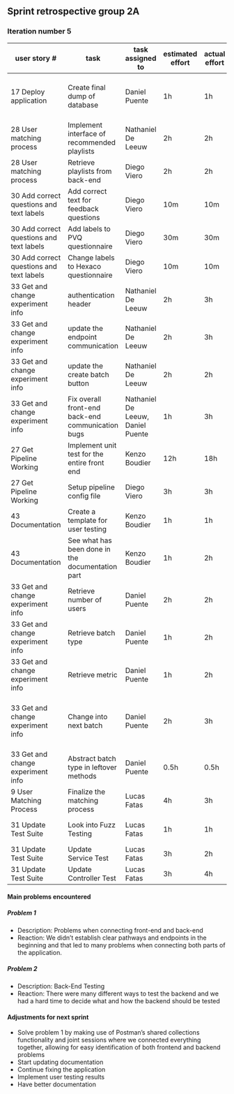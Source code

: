 ## Sprint retrospective group 2A
 
### Iteration number 5


|  user story # |  task | task assigned to  | estimated effort  | actual effort  | done | note |
|---|---|---|---|---|---|---|
| 17 Deploy application  | Create final dump of database  | Daniel Puente  | 1h  | 1h  | yes  | Database is empty, mock data will be added by Lucas in another task  |
| 28 User matching process  | Implement interface of recommended playlists | Nathaniel De Leeuw | 2h  | 2h  | yes  |   |
| 28 User matching process  | Retrieve playlists from back-end | Diego Viero | 2h  | 2h  | yes  |   |
| 30 Add correct questions and text labels  | Add correct text for feedback questions | Diego Viero | 10m  | 10m  | yes  |   |
| 30 Add correct questions and text labels  | Add labels to PVQ questionnaire | Diego Viero | 30m  | 30m  | yes  |   |
| 30 Add correct questions and text labels  | Change labels to Hexaco questionnaire | Diego Viero | 10m  | 10m  | yes  |   |
| 33 Get and change experiment info  | authentication header | Nathaniel De Leeuw | 2h  | 3h  | yes  |   |
| 33 Get and change experiment info  | update the endpoint communication | Nathaniel De Leeuw | 2h  | 3h  | yes  |   |
| 33 Get and change experiment info  | update the create batch button | Nathaniel De Leeuw | 2h  | 2h  | yes  |   |
| 33 Get and change experiment info  | Fix overall front-end back-end communication bugs| Nathaniel De Leeuw, Daniel Puente | 1h  | 3h  | yes  |   |
| 27 Get Pipeline Working |Implement unit test for the entire front end | Kenzo Boudier | 12h | 18h | yes | Most important components are tested |
| 27 Get Pipeline Working |Setup pipeline config file| Diego Viero | 3h | 3h | no | |
| 43 Documentation | Create a template for user testing | Kenzo Boudier | 1h | 1h | yes |  | 
| 43 Documentation | See what has been done in the documentation part | Kenzo Boudier | 1h | 2h | yes |  | 
| 33 Get and change experiment info  | Retrieve number of users  | Daniel Puente  | 2h  | 2h  | yes  |   |
| 33 Get and change experiment info  | Retrieve batch type  | Daniel Puente  | 1h | 2h  | yes  |   |
| 33 Get and change experiment info  | Retrieve metric  | Daniel Puente  | 1h  | 2h  | yes  |   |
| 33 Get and change experiment info  | Change into next batch  | Daniel Puente  | 2h  | 3h  | yes  | Some issues with frontend communication, delayed this task because of that problem |
| 33 Get and change experiment info  | Abstract batch type in leftover methods | Daniel Puente  | 0.5h  | 0.5h  | yes  |   |
| 9 User Matching Process  | Finalize the matching process  | Lucas Fatas | 4h  | 3h  | yes  |   |
| 31 Update Test Suite  | Look into Fuzz Testing  | Lucas Fatas  | 1h  | 1h  | yes  | Would not make sense for our software  |
| 31 Update Test Suite  | Update Service Test  | Lucas Fatas  | 3h  | 2h  | yes  |   |
| 31 Update Test Suite  | Update Controller Test  | Lucas Fatas  | 3h  | 4h  | yes  |   |



#### Main problems encountered
 

##### Problem 1
- Description: Problems when connecting front-end and back-end
- Reaction: We didn’t establish clear pathways and endpoints in the beginning and that led to many problems when connecting both parts of the application. 


 
##### Problem 2
- Description: Back-End Testing
- Reaction: There were many different ways to test the backend and we had a hard time to decide what and how the backend should be tested
 
#### Adjustments for next sprint
- Solve problem 1 by making use of Postman’s shared collections functionality and joint sessions where we connected everything together, allowing for easy identification of both frontend and backend problems
- Start updating documentation
- Continue fixing the application
- Implement user testing results 
- Have better documentation 
